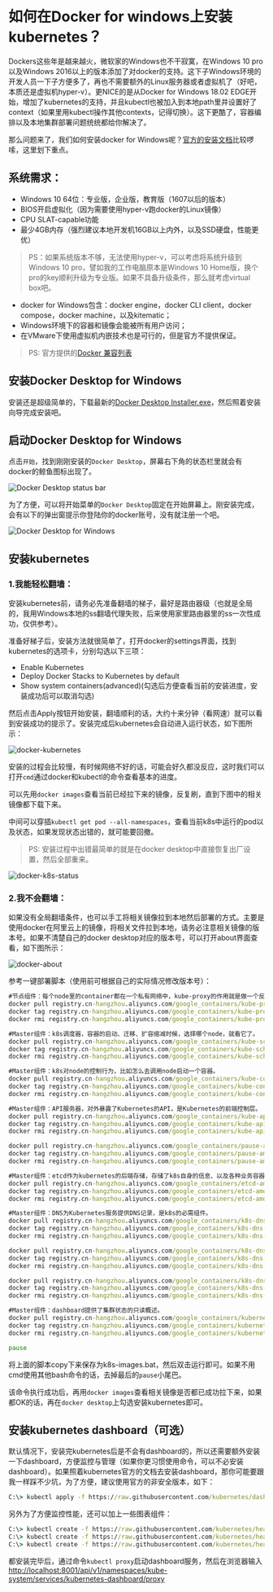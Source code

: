 # 如何在Docker for windows上安装kubernetes？

Dockers这些年是越来越火，微软家的Windows也不干寂寞，在Windows 10 pro以及Windows 2016以上的版本添加了对docker的支持。这下子Windows环境的开发人员一下子方便多了，再也不需要额外的Linux服务器或者虚拟机了（好吧，本质还是虚拟机hyper-v）。更NICE的是从Docker for Windows 18.02 EDGE开始，增加了kubernetes的支持，并且kubectl也被加入到本地path里并设置好了context（如果里用kubectl操作其他contexts，记得切换）。这下更酷了，容器编排以及本地集群部署问题统统都给你解决了。

那么问题来了，我们如何安装docker for Windows呢？[官方的安装文档](https://docs.docker.com/docker-for-windows/install/)比较啰嗦，这里划下重点。

## 系统需求：
- Windows 10 64位：专业版，企业版，教育版（1607以后的版本）
- BIOS开启虚拟化（因为需要使用hyper-v跑docker的Linux镜像）
- CPU SLAT-capable功能
- 最少4GB内存（强烈建议本地开发机16GB以上内外，以及SSD硬盘，性能更优）

>PS：如果系统版本不够，无法使用hyper-v，可以考虑将系统升级到Windows 10 pro，譬如我的工作电脑原本是Windows 10 Home版，换个pro的key顺利升级为专业版。如果不具备升级条件，那么就考虑virtual box吧。

- docker for Windows包含：docker engine，docker CLI client，docker compose，docker machine，以及kitematic；
- Windows环境下的容器和镜像会能被所有用户访问；
- 在VMware下使用虚拟机内嵌技术也是可行的，但是官方不提供保证。

>PS: 官方提供的[Docker 兼容列表](https://success.docker.com/article/compatibility-matrix)

## 安装Docker Desktop for Windows

安装还是超级简单的，下载最新的[Docker Desktop Installer.exe](https://download.docker.com/win/stable/Docker%20for%20Windows%20Installer.exe)，然后照着安装向导完成安装吧。

## 启动Docker Desktop for Windows

点击`开始`，找到刚刚安装的`Docker Desktop`，屏幕右下角的状态栏里就会有docker的鲸鱼图标出现了。

![Docker Desktop status bar](https://docs.docker.com/docker-for-windows/images/whale-icon-systray.png)

为了方便，可以将开始菜单的`Docker Desktop`固定在开始屏幕上。刚安装完成，会有以下的弹出窗提示你登陆你的docker账号，没有就注册一个吧。

![Docker Desktop for Windows](https://docs.docker.com/docker-for-windows/images/docker-app-welcome.png)

## 安装kubernetes

### 1.我能轻松翻墙：

安装kubernetes前，请务必先准备翻墙的梯子，最好是路由器级（也就是全局的，我用Windows本地的ss翻墙代理失败，后来使用家里路由器里的ss一次性成功，仅供参考）。

准备好梯子后，安装方法就很简单了，打开docker的settings界面，找到kubernetes的选项卡，分别勾选以下三项：
- Enable Kubernetes
- Deploy Docker Stacks to Kubernetes by default
- Show system containers(advanced)(勾选后方便查看当前的安装进度，安装成功后可以取消勾选)

然后点击Apply按钮开始安装，翻墙顺利的话，大约十来分钟（看网速）就可以看到安装成功的提示了。安装完成后kubernetes会自动进入运行状态，如下图所示：

![docker-kubernetes](../images/docker-kubernetes.png)

安装的过程会比较慢，有时候网络不好的话，可能会好久都没反应，这时我们可以打开`cmd`通过docker和kubectl的命令查看基本的进度。

可以先用`docker images`查看当前已经拉下来的镜像，反复刷，直到下图中的相关镜像都下载下来。

中间可以穿插`kubectl get pod --all-namespaces`，查看当前k8s中运行的pod以及状态，如果发现状态出错的，就可能要回撤。

>PS: 安装过程中出错最简单的就是在docker desktop中直接恢复出厂设置，然后全部重来。

![docker-k8s-status](../images/docker-k8s-status.png)

### 2.我不会翻墙：

如果没有全局翻墙条件，也可以手工将相关镜像拉到本地然后部署的方式。主要是使用docker在阿里云上的镜像，将相关文件拉到本地，请务必注意相关镜像的版本号。如果不清楚自己的docker desktop对应的版本号，可以打开about界面查看，如下图所示：

![docker-about](../images/docker-about.png)

参考一键部署脚本（使用前可根据自己的实际情况修改版本号）：

```bat
#节点组件：每个node里的container都在一个私有网络中，kube-proxy的作用就是做一个反向代理，让访问者访问这个node的时候，可以转发到内部对应的container。
docker pull registry.cn-hangzhou.aliyuncs.com/google_containers/kube-proxy-amd64:v1.10.11
docker tag registry.cn-hangzhou.aliyuncs.com/google_containers/kube-proxy-amd64:v1.10.11 k8s.gcr.io/kube-proxy-amd64:v1.10.11
docker rmi registry.cn-hangzhou.aliyuncs.com/google_containers/kube-proxy-amd64:v1.10.11

#Master组件：k8s调度器，容器的启动、迁移、扩容缩减时候，选择哪个node，就看它了。
docker pull registry.cn-hangzhou.aliyuncs.com/google_containers/kube-scheduler-amd64:v1.10.11
docker tag registry.cn-hangzhou.aliyuncs.com/google_containers/kube-scheduler-amd64:v1.10.11 k8s.gcr.io/kube-scheduler-amd64:v1.10.11
docker rmi registry.cn-hangzhou.aliyuncs.com/google_containers/kube-scheduler-amd64:v1.10.11

#Master组件：k8s对node的控制行为，比如怎么去调用node启动一个容器。
docker pull registry.cn-hangzhou.aliyuncs.com/google_containers/kube-controller-manager-amd64:v1.10.11
docker tag registry.cn-hangzhou.aliyuncs.com/google_containers/kube-controller-manager-amd64:v1.10.11 k8s.gcr.io/kube-controller-manager-amd64:v1.10.11
docker rmi registry.cn-hangzhou.aliyuncs.com/google_containers/kube-controller-manager-amd64:v1.10.11

#Master组件：API服务器，对外暴露了Kubernetes的API，是Kubernetes的前端控制层。
docker pull registry.cn-hangzhou.aliyuncs.com/google_containers/kube-apiserver-amd64:v1.10.11
docker tag registry.cn-hangzhou.aliyuncs.com/google_containers/kube-apiserver-amd64:v1.10.11 k8s.gcr.io/kube-apiserver-amd64:v1.10.11
docker rmi registry.cn-hangzhou.aliyuncs.com/google_containers/kube-apiserver-amd64:v1.10.11

docker pull registry.cn-hangzhou.aliyuncs.com/google_containers/pause-amd64:3.1
docker tag registry.cn-hangzhou.aliyuncs.com/google_containers/pause-amd64:3.1 k8s.gcr.io/pause-amd64:3.1
docker rmi registry.cn-hangzhou.aliyuncs.com/google_containers/pause-amd64:3.1

#Master组件：etcd作为kubernetes的后端存储，存储了k8s自身的信息、以及各种业务容器信息等。
docker pull registry.cn-hangzhou.aliyuncs.com/google_containers/etcd-amd64:3.1.12
docker tag registry.cn-hangzhou.aliyuncs.com/google_containers/etcd-amd64:3.1.12 k8s.gcr.io/etcd-amd64:3.1.12
docker rmi registry.cn-hangzhou.aliyuncs.com/google_containers/etcd-amd64:3.1.12

#Master组件：DNS为Kubernetes服务提供DNS记录，是k8s的必需组件。
docker pull registry.cn-hangzhou.aliyuncs.com/google_containers/k8s-dns-sidecar-amd64:1.14.8
docker tag registry.cn-hangzhou.aliyuncs.com/google_containers/k8s-dns-sidecar-amd64:1.14.8 k8s.gcr.io/k8s-dns-sidecar-amd64:1.14.8
docker rmi registry.cn-hangzhou.aliyuncs.com/google_containers/k8s-dns-sidecar-amd64:1.14.8

docker pull registry.cn-hangzhou.aliyuncs.com/google_containers/k8s-dns-kube-dns-amd64:1.14.8
docker tag registry.cn-hangzhou.aliyuncs.com/google_containers/k8s-dns-kube-dns-amd64:1.14.8 k8s.gcr.io/k8s-dns-kube-dns-amd64:1.14.8
docker rmi registry.cn-hangzhou.aliyuncs.com/google_containers/k8s-dns-kube-dns-amd64:1.14.8

docker pull registry.cn-hangzhou.aliyuncs.com/google_containers/k8s-dns-dnsmasq-nanny-amd64:1.14.8
docker tag registry.cn-hangzhou.aliyuncs.com/google_containers/k8s-dns-dnsmasq-nanny-amd64:1.14.8 k8s.gcr.io/k8s-dns-dnsmasq-nanny-amd64:1.14.8
docker rmi registry.cn-hangzhou.aliyuncs.com/google_containers/k8s-dns-dnsmasq-nanny-amd64:1.14.8

#Master组件：dashboard提供了集群状态的只读概述。
docker pull registry.cn-hangzhou.aliyuncs.com/google_containers/kubernetes-dashboard-amd64:v1.10.1
docker tag registry.cn-hangzhou.aliyuncs.com/google_containers/kubernetes-dashboard-amd64:v1.10.1 k8s.gcr.io/kubernetes-dashboard-amd64:v1.10.1
docker rmi registry.cn-hangzhou.aliyuncs.com/google_containers/kubernetes-dashboard-amd64:v1.10.1

pause

```
将上面的脚本copy下来保存为k8s-images.bat，然后双击运行即可。如果不用cmd使用其他bash命令的话，去掉最后的`pause`小尾巴。

该命令执行成功后，再用`docker images`查看相关镜像是否都已成功拉下来，如果都OK的话，再在`docker desktop`上勾选安装kubernetes即可。

## 安装kubernetes dashboard（可选）

默认情况下，安装完kubernetes后是不会有dashboard的，所以还需要额外安装一下dashboard，方便监控与管理（如果你更习惯使用命令，可以不必安装dashboard）。如果照着kubernetes官方的文档去安装dashboard，那你可能要跟我一样踩不少坑，为了方便，建议使用官方的非安全版本，如下：

```bat
C:\> kubectl apply -f https://raw.githubusercontent.com/kubernetes/dashboard/v1.10.0/src/deploy/alternative/kubernetes-dashboard.yaml
```

另外为了方便监控性能，还可以加上一些图表组件：

```bat
C:\> kubectl create -f https://raw.githubusercontent.com/kubernetes/heapster/master/deploy/kube-config/influxdb/influxdb.yaml
C:\> kubectl create -f https://raw.githubusercontent.com/kubernetes/heapster/master/deploy/kube-config/influxdb/heapster.yaml
C:\> kubectl create -f https://raw.githubusercontent.com/kubernetes/heapster/master/deploy/kube-config/influxdb/grafana.yaml
```

都安装完毕后，通过命令`kubectl proxy`启动dashboard服务，然后在浏览器输入[http://localhost:8001/api/v1/namespaces/kube-system/services/kubernetes-dashboard/proxy](http://localhost:8001/api/v1/namespaces/kube-system/services/kubernetes-dashboard/proxy)